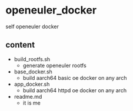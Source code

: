 # openeuler_docker
self openeuler docker 
## content
- build_rootfs.sh
	- generate openeuler rootfs
- base_docker.sh
	- build aarch64 basic oe docker on any arch
- app_docker.sh
	- build aarch64 httpd oe docker on any arch
- readme.md
	- it is me
